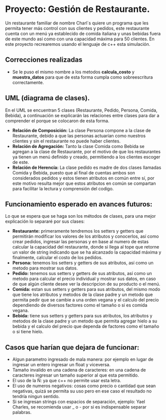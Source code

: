 # Proyecto: Gestión de Restaurante.
Un restaurante familiar de nombre Charl´s quiere un programa que les permita tener más control con sus clientes y pedidos, este restaurante cuenta con un menú ya establecido de comida italiana y unas bebidas fuera de este mundo así como con una capacidad máxima para 50 clientes. En este proyecto recrearemos usando el lenguaje de c++ esta simulación.

## Correcciones realizadas
- Se le puso el mismo nombre a los metodos **calcula_costo** y **muestra_datos** para que de esta forma cumpla como sobreescritura correctamente.

## UML (diagrama de clases).
En el UML se encuentran 5 clases (Restaurante, Pedido, Persona, Comida, Bebida), a continuación se explicarán las relaciones entre clases para dar a comprender el porque se colocaron de esta forma.
- **Relación de Composición:** La clase Persona compone a la clase de Restaurante, debido a que las personas actuarían como nuestros clientes y sin el restaurante no puede haber clientes.
- **Relación de Agregación:** Tanto la clase Comida como Bebida se agregan a la clase de Restaurante, por el motivo de que los restaurantes ya tienen un menú definido y creado, permitiendo a los clientes escoger de este.
- **Relación de Herencía:** La clase pedido es madre de dos clases llamadas Comida y Bebida, puesto que al final de cuentas ambos son considerados pedidos y estos tienen atributos en común entre sí, por este motivo resulta mejor que estos atributos en común se compartan para facilitar la lectura y comprensión del codigo.

## Funcionamiento esperado en avances futuros:
Lo que se espera que se haga son los métodos de clases, para una mejor explicación lo separaré por sus clases:
- **Restaurante:** primeramente tendremos los setters y getters que permitirán modificar los valores de los atributos y conocerlos, así como crear pedidos, ingresar las personas y en base al numero de estas calcular la capacidad del restaurante, donde si llega al tope que retorne un valor de string indicando que se ha alcanzado la capacidad máxima y finalmente, calcular el costo de los pedidos.
- **Persona:** tenemos los setters y getters de sus atributos, así como un metodo para mostrar sus datos.
- **Pedido:** tenemos sus setters y getters de sus atributos, así como un metodo para calcular el precio individual y mostrar sus datos, en caso de que algún cliente desee ver la descripcion de su producto o el menú.
- **Comida:** estan sus setters y getters para sus atributos, del mismo modo que tiene los atributos y metodos de la clase padre y un metodo que permita pedir que se cambie a una orden vegana y el calculo del precio dependiendo de diversos factores como el tamaño o si es comida vegana.
- **Bebida:** tiene sus setters y getters para sus atributos, los atributos y metodos de la clase padre y un metodo que permita agregar hielo a su bebida y el calculo del precio que dependa de factores como el tamaño o si tiene hielo.

## Casos que harían que dejara de funcionar:
- Algun parametro ingresado de mala manera: por ejemplo en lugar de ingresar un entero ingresar un float y viceversa.
- Tamaño invalido en una cadena de caracteres: en una cadena de caracteres ingresar un tamaño superior al que esta permitido.
- El uso de la Ñ: ya que c++ no permite usar esta letra.
- El uso de numeros negativos: cosas como precio o cantidad que sean negativas, quizá se permita su uso pero en ese caso el resultado no tendría ningun sentido.
- Si se ingresan strings con espacios de separación, ejemplo: Yael Charles, se recomienda usar _ o - por si es indispensable separar palabras.
